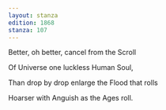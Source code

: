 ```yaml
---
layout: stanza
edition: 1868
stanza: 107
---
```


Better, oh better, cancel from the Scroll

Of Universe one luckless Human Soul,

Than drop by drop enlarge the Flood that rolls

Hoarser with Anguish as the Ages roll.